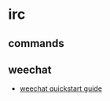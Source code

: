 # irc

## commands

## weechat
- [weechat quickstart guide](https://weechat.org/files/doc/devel/weechat_quickstart.en.html)
